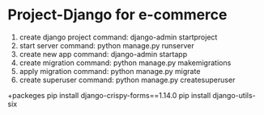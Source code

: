 # Project-Django for e-commerce
1. create django project command: django-admin startproject <name>
2. start server command: python manage.py runserver
3. create new app command: django-admin startapp <name>
4. create migration command: python manage.py makemigrations
5. apply migration command: python manage.py migrate
6. create superuser command: python manage.py createsuperuser

+packeges
pip install django-crispy-forms==1.14.0
pip install django-utils-six